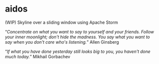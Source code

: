 # aidos
(WIP) Skyline over a sliding window using Apache Storm

“_Concentrate on what you want to say to yourself and your friends. Follow your inner moonlight; don't hide the madness. You say what you want to say when you don't care who's listening._”  Allen Ginsberg

“_If what you have done yesterday still looks big to you, you haven't done much today._” Mikhail Gorbachev

